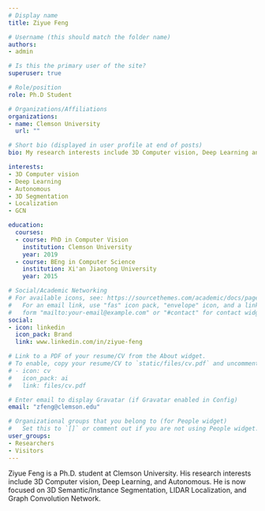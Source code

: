 ```yaml
---
# Display name
title: Ziyue Feng

# Username (this should match the folder name)
authors:
- admin

# Is this the primary user of the site?
superuser: true

# Role/position
role: Ph.D Student

# Organizations/Affiliations
organizations:
- name: Clemson University
  url: ""

# Short bio (displayed in user profile at end of posts)
bio: My research interests include 3D Computer vision, Deep Learning and Autonomous.

interests:
- 3D Computer vision
- Deep Learning
- Autonomous
- 3D Segmentation
- Localization
- GCN

education:
  courses:
  - course: PhD in Computer Vision
    institution: Clemson University
    year: 2019
  - course: BEng in Computer Science
    institution: Xi'an Jiaotong University
    year: 2015

# Social/Academic Networking
# For available icons, see: https://sourcethemes.com/academic/docs/page-builder/#icons
#   For an email link, use "fas" icon pack, "envelope" icon, and a link in the
#   form "mailto:your-email@example.com" or "#contact" for contact widget.
social:
- icon: linkedin
  icon_pack: Brand
  link: www.linkedin.com/in/ziyue-feng

# Link to a PDF of your resume/CV from the About widget.
# To enable, copy your resume/CV to `static/files/cv.pdf` and uncomment the lines below.
# - icon: cv
#   icon_pack: ai
#   link: files/cv.pdf

# Enter email to display Gravatar (if Gravatar enabled in Config)
email: "zfeng@clemson.edu"

# Organizational groups that you belong to (for People widget)
#   Set this to `[]` or comment out if you are not using People widget.
user_groups:
- Researchers
- Visitors
---
```


Ziyue Feng is a Ph.D. student at Clemson University. His research interests include 3D Computer vision, Deep Learning, and Autonomous. He is now focused on 3D Semantic/Instance Segmentation, LIDAR Localization, and Graph Convolution Network.
